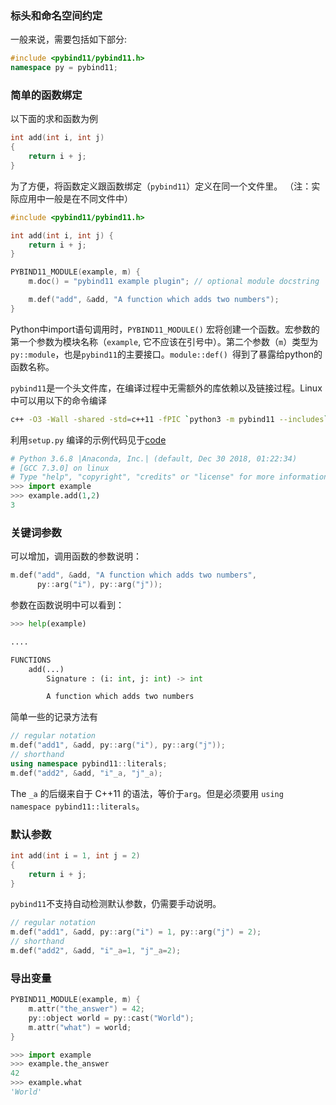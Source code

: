 
### 标头和命名空间约定

一般来说，需要包括如下部分:

```cpp
#include <pybind11/pybind11.h>
namespace py = pybind11;
```
### 简单的函数绑定

以下面的求和函数为例

```cpp
int add(int i, int j)
{
    return i + j;
}
```

为了方便，将函数定义跟函数绑定（`pybind11`）定义在同一个文件里。
（注：实际应用中一般是在不同文件中）

```cpp
#include <pybind11/pybind11.h>

int add(int i, int j) {
    return i + j;
}

PYBIND11_MODULE(example, m) {
    m.doc() = "pybind11 example plugin"; // optional module docstring

    m.def("add", &add, "A function which adds two numbers");
}
```
 Python中import语句调用时，`PYBIND11_MODULE()` 宏将创建一个函数。宏参数的第一个参数为模块名称（`example`, 它不应该在引号中）。第二个参数（`m`）类型为` py::module`，也是`pybind11`的主要接口。`module::def() `得到了暴露给python的函数名称。

`pybind11`是一个头文件库，在编译过程中无需额外的库依赖以及链接过程。Linux中可以用以下的命令编译

```bash
c++ -O3 -Wall -shared -std=c++11 -fPIC `python3 -m pybind11 --includes` example.cpp -o example`python3-config --extension-suffix`
```
利用`setup.py` 编译的示例代码见于[code](../../src/pybind11/)

```python
# Python 3.6.8 |Anaconda, Inc.| (default, Dec 30 2018, 01:22:34)
# [GCC 7.3.0] on linux
# Type "help", "copyright", "credits" or "license" for more information.
>>> import example
>>> example.add(1,2)
3
```

### 关键词参数

可以增加，调用函数的参数说明：
```cpp
m.def("add", &add, "A function which adds two numbers",
      py::arg("i"), py::arg("j"));
```
参数在函数说明中可以看到：
```python
>>> help(example)

....

FUNCTIONS
    add(...)
        Signature : (i: int, j: int) -> int

        A function which adds two numbers
```
简单一些的记录方法有

```cpp
// regular notation
m.def("add1", &add, py::arg("i"), py::arg("j"));
// shorthand
using namespace pybind11::literals;
m.def("add2", &add, "i"_a, "j"_a);
```
The `_a` 的后缀来自于 C++11 的语法，等价于`arg`。但是必须要用 `using namespace pybind11::literals`。

### 默认参数

```cpp
int add(int i = 1, int j = 2)
{
    return i + j;
}
```
`pybind11`不支持自动检测默认参数，仍需要手动说明。

```cpp
// regular notation
m.def("add1", &add, py::arg("i") = 1, py::arg("j") = 2);
// shorthand
m.def("add2", &add, "i"_a=1, "j"_a=2);
```

### 导出变量
```cpp
PYBIND11_MODULE(example, m) {
    m.attr("the_answer") = 42;
    py::object world = py::cast("World");
    m.attr("what") = world;
}
```

```python
>>> import example
>>> example.the_answer
42
>>> example.what
'World'
```
